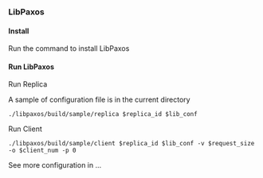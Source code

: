 ### LibPaxos

#### Install

Run the command to install LibPaxos



#### Run LibPaxos

Run Replica

A sample of configuration file is in the current directory

```
./libpaxos/build/sample/replica $replica_id $lib_conf
```

Run Client

```
./libpaxos/build/sample/client $replica_id $lib_conf -v $request_size -o $client_num -p 0
```



See more configuration in ...

